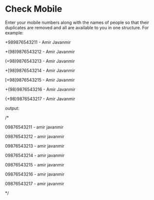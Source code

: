 # Check Mobile
Enter your mobile numbers along with the names of people so that their duplicates are removed and all are available to you in one structure.
For example:

+989876543211 - Amir Javanmir

+(98)9876543212 - Amir Javanmir

(+98)9876543213 - Amir Javanmir

+[98]9876543214 - Amir Javanmir

[+98]9876543215 - Amir Javanmir

+{98}9876543216 - Amir Javanmir

{+98}9876543217 - Amir Javanmir



output:

/*

09876543211 - amir javanmir

09876543212 - amir javanmir

09876543213 - amir javanmir

09876543214 - amir javanmir

09876543215 - amir javanmir

09876543216 - amir javanmir

09876543217 - amir javanmir

*/

